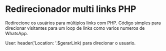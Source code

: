 # Redirecionador multi links PHP
Redirecione os usuários para múltiplos links com PHP.
Código simples para direcionar visitantes para um loop de links como varios numeros de WhatsApp.

User: header('Location: '.$gerarLink) para direcionar o usuario.

